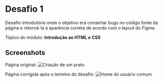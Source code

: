 # Desafio 1
Desafio introdutório onde o objetivo era consertar bugs no código fonte da página e retorná-la à aparência correta de acordo com o layout do Figma.

Tópico do módulo: **Introdução ao HTML e CSS**


## Screenshots

Página original:
![Criação de um prato](https://efficient-sloth-d85.notion.site/image/https%3A%2F%2Fs3-us-west-2.amazonaws.com%2Fsecure.notion-static.com%2Fa29a32b1-069e-4e79-af05-d69f772bccb5%2FUntitled.png?id=8f89f434-cf5e-47a9-8612-c55e35452cfd&table=block&spaceId=08f749ff-d06d-49a8-a488-9846e081b224&width=2000&userId=&cache=v2)

Página corrigida após o termino do desafio:
![Home do usuário comum](https://i.imgur.com/w6vVRHO.png)
